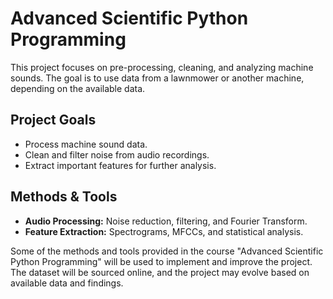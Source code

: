 # Advanced Scientific Python Programming

This project focuses on pre-processing, cleaning, and analyzing machine sounds. The goal is to use data from a lawnmower or another machine, depending on the available data.

## Project Goals
- Process machine sound data.
- Clean and filter noise from audio recordings.
- Extract important features for further analysis.

## Methods & Tools
- **Audio Processing:** Noise reduction, filtering, and Fourier Transform.
- **Feature Extraction:** Spectrograms, MFCCs, and statistical analysis.

Some of the methods and tools provided in the course "Advanced Scientific Python Programming" will be used to implement and improve the project. The dataset will be sourced online, and the project may evolve based on available data and findings.
